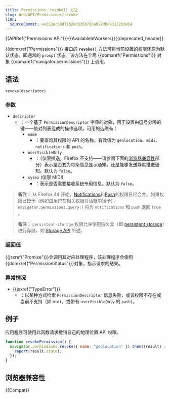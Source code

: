 ```yaml
---
title: Permissions：revoke() 方法
slug: Web/API/Permissions/revoke
l10n:
  sourceCommit: ee253ac58d71b2ed336b705ab97dbe93122b3e04
---
```


{{APIRef("Permissions API")}}{{AvailableInWorkers}}{{deprecated_header}}

{{domxref("Permissions")}} 接口的 **`revoke()`** 方法可将当前设置的权限还原为默认状态，即通常的 `prompt` 状态。该方法在全局 {{domxref("Permissions")}} 对象 {{domxref("navigator.permissions")}} 上调用。

## 语法

```js-nolint
revoke(descriptor)
```

### 参数

- `descriptor`
  - ：一个基于 `PermissionDescriptor` 字典的对象，用于设置由逗号分隔的键——值对列表组成的操作选项。可用的选项有：
    - `name`
      - ：要查询其权限的 API 的名称。有效值为 `geolocation`、`midi`、`notifications` 和 `push`。
    - `userVisibleOnly`
      - ：（仅限推送，Firefox 不支持——请参阅下面的[浏览器兼容性](#浏览器兼容性)部分）表示是否要为每条信息显示通知，还是能够发送静默推送通知。默认为 `false`。
    - `sysex` (仅限 MIDI)
      - ：表示是否需要接收系统专用信息。默认为 `false`。

> **备注：** 从 Firefox 44 开始，[Notifications](/zh-CN/docs/Web/API/Notifications_API)和[Push](/zh-CN/docs/Web/API/Push_API)的权限已经合并。如果权限已授予（例如由用户在相关权限对话框中授予），`navigator.permissions.query()` 将为 `notifications` 和 `push` 返回 `true` 。

> **备注：** `persistent-storage` 权限允许使用持久盒（即 [persistent storage](https://storage.spec.whatwg.org/#persistence)）进行存储，如 [Storage API](https://storage.spec.whatwg.org/) 所述。

### 返回值

{{jsxref("Promise")}}会调用其对应处理程序，该处理程序会使用
{{domxref("PermissionStatus")}}对象，指示请求的结果。

### 异常情况

- {{jsxref("TypeError")}}
  - ：以某种方式检索 `PermissionDescriptor` 信息失败，或该权限不存在或当前不支持（如 `midi`，或带有 `userVisibleOnly` 的 `push`）。

## 例子

应用程序可使用此函数请求撤销自己的地理位置 API 权限。

```js
function revokePermission() {
  navigator.permissions.revoke({ name: "geolocation" }).then((result) => {
    report(result.state);
  });
}
```

## 浏览器兼容性

{{Compat}}
